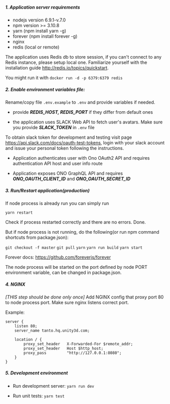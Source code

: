 

##### 1. Application server requirements

- nodejs version 6.9.1-v.7.0
- npm version >= 3.10.8
- yarn (npm install yarn -g)
- forever (npm install forever -g)
- nginx
- redis (local or remote)

The application uses Redis db to store session, if you can't connect to any Redis instance, please setup local one. Familiarize yourself with the installation guide http://redis.io/topics/quickstart.

You might run it with `docker run -d -p 6379:6379 redis `

##### 2. Enable environment variables file:
Rename/copy file  `.env.example` to `.env` and provide variables if needed.

- provide ***REDIS_HOST, REDIS_PORT*** if they differ from default ones

- the application uses SLACK Web API to fetch user's avatars. Make sure you provide ***SLACK_TOKEN*** in `.env` file

To obtain slack token for development and testing visit page https://api.slack.com/docs/oauth-test-tokens, login with your slack account and issue your personal token following the instructions.

- Application authenticates user with Ono OAuth2 API and requires authentication API host and user info route

- Application exposes ONO GraphQL API and requires ***ONO_OAUTH_CLIENT_ID*** and ***ONO_OAUTH_SECRET_ID***


##### 3. Run/Restart application(production)

If node process is already run you can simply run

`yarn restart`

Check if process restarted correctly and there are no errors. Done.

But if node process is not running, do the following(or run npm command shortcuts from package.json):

`git checkout -f master`
`git pull`
`yarn`
`yarn run build`
`yarn start`

Forever docs:
https://github.com/foreverjs/forever

The node process will be started on the port defined by node PORT environment variable, can be changed in package.json.


##### 4. NGINX

*[THIS step should be done only once]* Add NGINX config that proxy port 80 to node process port. Make sure nginx listens correct port.

Example:

```
server {
    listen 80;
    server_name tanto.hq.unity3d.com;

    location / {
        proxy_set_header   X-Forwarded-For $remote_addr;
        proxy_set_header   Host $http_host;
        proxy_pass         "http://127.0.0.1:8080";
    }
}
```

##### 5. Development environment

- Run development server:
`yarn run dev`

 - Run unit tests:
`yarn test`
